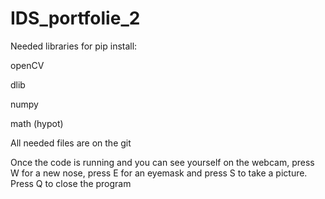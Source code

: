 # IDS_portfolie_2

Needed libraries for pip install:

openCV

dlib

numpy

math (hypot)

All needed files are on the git

Once the code is running and you can see yourself on the webcam, press W for a new nose, press E for an eyemask and press S to take a picture. Press Q to close the program
